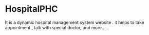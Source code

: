 # HospitalPHC
It is a dynamic hospital management system website . it helps to take appointment , talk with special doctor, and more.....
